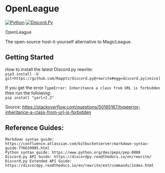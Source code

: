 # OpenLeague

[![Python](https://img.shields.io/badge/python-3.5-brightgreen.svg)](https://www.python.org/downloads/)
[![Discord.Py](https://img.shields.io/badge/discord.py-1.0.0a-green.svg)](https://github.com/Rapptz/discord.py)

OpenLeague

The open-source host-it-yourself alternative to MagicLeague.

## Getting Started

How to install the latest Discord.py rewrite:<br>
``pip3 install -U git+https://github.com/Rapptz/discord.py@rewrite#egg=discord.py[voice]``

If you get the error ``TypeError: Inheritance a class from URL is forbidden`` then run the following:<br>
``pip install "yarl<1.2"``

Source: https://stackoverflow.com/questions/50165167/typeerror-inheritance-a-class-from-url-is-forbidden

## Reference Guides:

```
Markdown syntax guide: https://confluence.atlassian.com/bitbucketserver/markdown-syntax-guide-776639995.html
Python syntax guide: https://www.python.org/dev/peps/pep-0008
Discord.py API Guide: https://discordpy.readthedocs.io/en/rewrite/
Discord.py Extended API Guide: https://discordpy.readthedocs.io/en/rewrite/ext/commands/index.html
```
